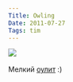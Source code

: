 ```yaml
---
Title: Owling
Date: 2011-07-27
Tags: tim
---
```


<div class="text"><img src="http://dl.dropbox.com/u/140528/site/owling.jpg" /><br /><br />
Мелкий <a href="http://en.wikipedia.org/wiki/Owling_(internet_meme)">оулит</a> :)</div>